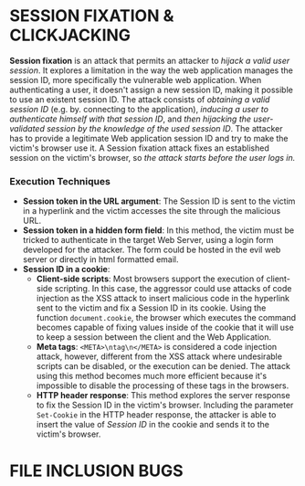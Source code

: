 # SESSION FIXATION & CLICKJACKING
**Session fixation** is an attack that permits an attacker to *hijack a valid user session*. It explores a limitation in the way the web application manages the session ID, more specifically the vulnerable web application. When authenticating a user, it doesn't assign a new session ID, making it possible to use an existent session ID. The attack consists of *obtaining a valid session ID* (e.g. by. connecting to the application), *inducing a user to authenticate himself with that session ID*, and *then hijacking the user-validated session by the knowledge of the used session ID*. The attacker has to provide a legitimate Web application session ID and try to make the victim's browser use it.
A Session fixation attack fixes an established session on the victim's browser, so *the attack starts before the user logs in.*
### Execution Techniques
- **Session token in the URL argument**: The Session ID is sent to the victim in a hyperlink and the victim accesses the site through the malicious URL.
- **Session token in a hidden form field**: In this method, the victim must be tricked to authenticate in the target Web Server, using a login form developed for the attacker. The form could be hosted in the evil web server or directly in html formatted email.
- **Session ID in a cookie**:
	- **Client-side scripts**: Most browsers support the execution of client-side scripting. In this case, the aggressor could use attacks of code injection as the XSS attack to insert malicious code in the hyperlink sent to the victim and fix a Session ID in its cookie. Using the function `document.cookie`, the browser which executes the command becomes capable of fixing values inside of the cookie that it will use to keep a session between the client and the Web Application.
	- **Meta tags**: `<META>\ntag\n</META>` is considered a code injection attack, however, different from the XSS attack where undesirable scripts can be disabled, or the execution can be denied. The attack using this method becomes much more efficient because it's impossible to disable the processing of these tags in the browsers.
	- **HTTP header response**: This method explores the server response to fix the Session ID in the victim's browser. Including the parameter `Set-Cookie` in the HTTP header response, the attacker is able to insert the value of *Session ID* in the cookie and sends it to the victim's browser.
# FILE INCLUSION BUGS
